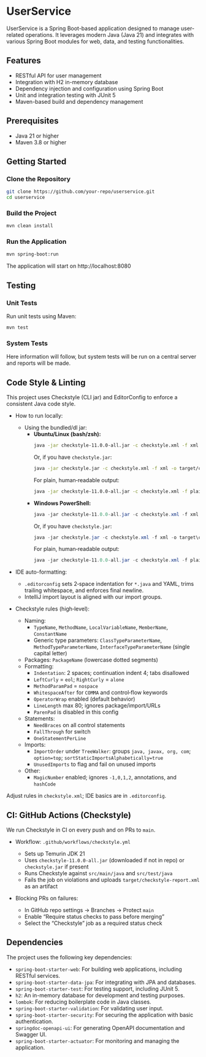 # UserService

UserService is a Spring Boot-based application designed to manage user-related operations. It leverages modern Java (Java 21) and integrates with various Spring Boot modules for web, data, and testing functionalities.

## Features

- RESTful API for user management
- Integration with H2 in-memory database
- Dependency injection and configuration using Spring Boot
- Unit and integration testing with JUnit 5
- Maven-based build and dependency management

## Prerequisites

- Java 21 or higher
- Maven 3.8 or higher

## Getting Started

### Clone the Repository

```bash
git clone https://github.com/your-repo/userservice.git
cd userservice
```
### Build the Project
```bash
mvn clean install
```
### Run the Application
```bash
mvn spring-boot:run
```
The application will start on http://localhost:8080

## Testing
### Unit Tests
Run unit tests using Maven:
```bash
mvn test
```
### System Tests
Here information will follow, but system tests will be run on a central server and reports will be made.

## Code Style & Linting

This project uses Checkstyle (CLI jar) and EditorConfig to enforce a consistent Java code style.

- How to run locally:
  - Using the bundled/dl jar:
    - **Ubuntu/Linux (bash/zsh):**
      ```bash
      java -jar checkstyle-11.0.0-all.jar -c checkstyle.xml -f xml -o target/checkstyle-report.xml src/main/java src/test/java
      ```
      Or, if you have `checkstyle.jar`:
      ```bash
      java -jar checkstyle.jar -c checkstyle.xml -f xml -o target/checkstyle-report.xml src/main/java src/test/java
      ```
      For plain, human‑readable output:
      ```bash
      java -jar checkstyle-11.0.0-all.jar -c checkstyle.xml -f plain src/main/java src/test/java
      ```
    - **Windows PowerShell:**
      ```powershell
      java -jar checkstyle-11.0.0-all.jar -c checkstyle.xml -f xml -o target\checkstyle-report.xml src\main\java src\test\java
      ```
      Or, if you have `checkstyle.jar`:
      ```powershell
      java -jar checkstyle.jar -c checkstyle.xml -f xml -o target\checkstyle-report.xml src\main\java src\test\java
      ```
      For plain, human‑readable output:
      ```powershell
      java -jar checkstyle-11.0.0-all.jar -c checkstyle.xml -f plain src\main\java src\test\java
      ```

- IDE auto-formatting:
  - `.editorconfig` sets 2‑space indentation for `*.java` and YAML, trims trailing whitespace, and enforces final newline.
  - IntelliJ import layout is aligned with our import groups.

- Checkstyle rules (high‑level):
  - Naming:
    - `TypeName`, `MethodName`, `LocalVariableName`, `MemberName`, `ConstantName`
    - Generic type parameters: `ClassTypeParameterName`, `MethodTypeParameterName`, `InterfaceTypeParameterName` (single capital letter)
  - Packages: `PackageName` (lowercase dotted segments)
  - Formatting:
    - `Indentation`: 2 spaces; continuation indent 4; tabs disallowed
    - `LeftCurly` = `eol`; `RightCurly` = `alone`
    - `MethodParamPad` = `nospace`
    - `WhitespaceAfter` for `COMMA` and control‑flow keywords
    - `OperatorWrap` enabled (default behavior)
    - `LineLength` max 80; ignores package/import/URLs
    - `ParenPad` is disabled in this config
  - Statements:
    - `NeedBraces` on all control statements
    - `FallThrough` for switch
    - `OneStatementPerLine`
  - Imports:
    - `ImportOrder` under `TreeWalker`: groups `java, javax, org, com`; `option=top`; `sortStaticImportsAlphabetically=true`
    - `UnusedImports` to flag and fail on unused imports
  - Other:
    - `MagicNumber` enabled; ignores `-1,0,1,2`, annotations, and `hashCode`

Adjust rules in `checkstyle.xml`; IDE basics are in `.editorconfig`.

## CI: GitHub Actions (Checkstyle)

We run Checkstyle in CI on every push and on PRs to `main`.

- Workflow: `.github/workflows/checkstyle.yml`
  - Sets up Temurin JDK 21
  - Uses `checkstyle-11.0.0-all.jar` (downloaded if not in repo) or `checkstyle.jar` if present
  - Runs Checkstyle against `src/main/java` and `src/test/java`
  - Fails the job on violations and uploads `target/checkstyle-report.xml` as an artifact

- Blocking PRs on failures:
  - In GitHub repo settings → Branches → Protect `main`
  - Enable “Require status checks to pass before merging”
  - Select the “Checkstyle” job as a required status check

## Dependencies
The project uses the following key dependencies:
- `spring-boot-starter-web`: For building web applications, including RESTful services.
- `spring-boot-starter-data-jpa`: For integrating with JPA and databases.
- `spring-boot-starter-test`: For testing support, including JUnit 5.
- `h2`: An in-memory database for development and testing purposes.
- `lombok`: For reducing boilerplate code in Java classes.
- `spring-boot-starter-validation`: For validating user input.
- `spring-boot-starter-security`: For securing the application with basic authentication.
- `springdoc-openapi-ui`: For generating OpenAPI documentation and Swagger UI.
- `spring-boot-starter-actuator`: For monitoring and managing the application.
